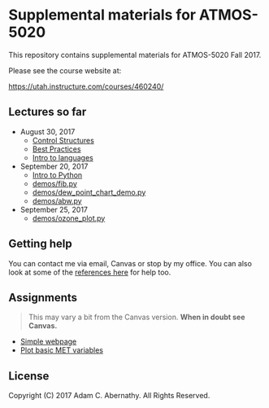 # Supplemental materials for ATMOS-5020

This repository contains supplemental materials for ATMOS-5020 Fall 2017.

Please see the course website at:

https://utah.instructure.com/courses/460240/

## Lectures so far
- August 30, 2017
  - [Control Structures](control-structures.md)
  - [Best Practices](best-practices.md)
  - [Intro to languages](introduction-to-languages.md)
- September 20, 2017
  - [Intro to Python](intro-to-python.md)
  - [demos/fib.py](demos/fib.py)
  - [demos/dew_point_chart_demo.py](demos/dew_point_chart_demo.py)
  - [demos/abw.py](demos/abw.py)
- September 25, 2017
  - [demos/ozone_plot.py](demos/ozone_plot.py)

## Getting help

You can contact me via email, Canvas or stop by my office.  You can also look at some of the [references here](python-help-links.md) for help too.

## Assignments

> This may vary a bit from the Canvas version.  **When in doubt see Canvas.**

- [Simple webpage](simple-webpage.md)
- [Plot basic MET variables](assignment_4.md)

## License

Copyright (C) 2017 Adam C. Abernathy. All Rights Reserved.
